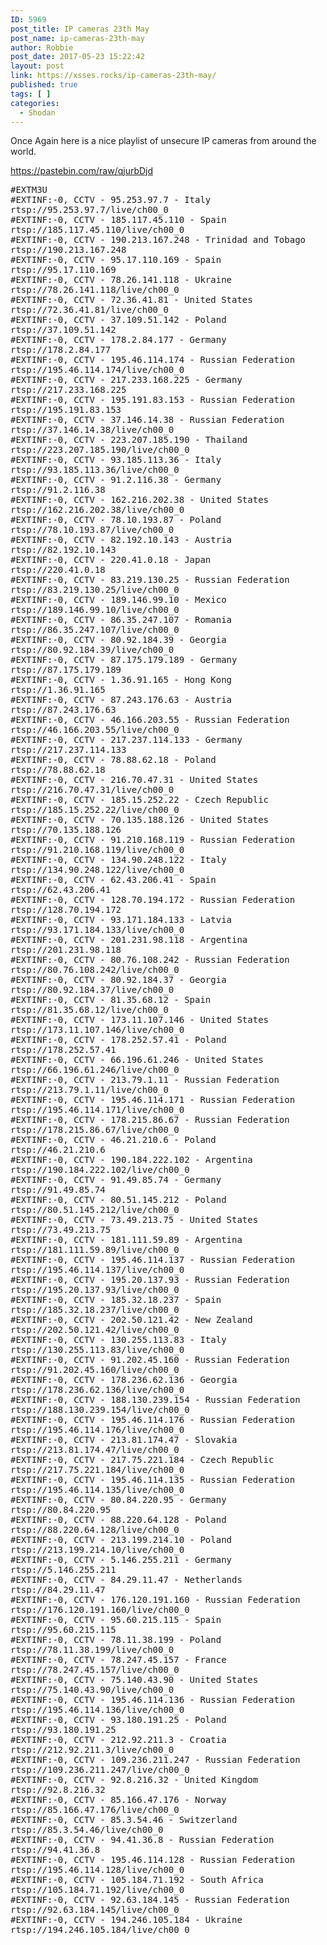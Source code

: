 ```yaml
---
ID: 5969
post_title: IP cameras 23th May
post_name: ip-cameras-23th-may
author: Robbie
post_date: 2017-05-23 15:22:42
layout: post
link: https://xsses.rocks/ip-cameras-23th-may/
published: true
tags: [ ]
categories:
  - Shodan
---
```

Once Again here is a nice playlist of unsecure IP cameras from around the world.

https://pastebin.com/raw/qjurbDjd
<pre>#EXTM3U
#EXTINF:-0, CCTV - 95.253.97.7 - Italy
rtsp://95.253.97.7/live/ch00_0
#EXTINF:-0, CCTV - 185.117.45.110 - Spain
rtsp://185.117.45.110/live/ch00_0
#EXTINF:-0, CCTV - 190.213.167.248 - Trinidad and Tobago
rtsp://190.213.167.248
#EXTINF:-0, CCTV - 95.17.110.169 - Spain
rtsp://95.17.110.169
#EXTINF:-0, CCTV - 78.26.141.118 - Ukraine
rtsp://78.26.141.118/live/ch00_0
#EXTINF:-0, CCTV - 72.36.41.81 - United States
rtsp://72.36.41.81/live/ch00_0
#EXTINF:-0, CCTV - 37.109.51.142 - Poland
rtsp://37.109.51.142
#EXTINF:-0, CCTV - 178.2.84.177 - Germany
rtsp://178.2.84.177
#EXTINF:-0, CCTV - 195.46.114.174 - Russian Federation
rtsp://195.46.114.174/live/ch00_0
#EXTINF:-0, CCTV - 217.233.168.225 - Germany
rtsp://217.233.168.225
#EXTINF:-0, CCTV - 195.191.83.153 - Russian Federation
rtsp://195.191.83.153
#EXTINF:-0, CCTV - 37.146.14.38 - Russian Federation
rtsp://37.146.14.38/live/ch00_0
#EXTINF:-0, CCTV - 223.207.185.190 - Thailand
rtsp://223.207.185.190/live/ch00_0
#EXTINF:-0, CCTV - 93.185.113.36 - Italy
rtsp://93.185.113.36/live/ch00_0
#EXTINF:-0, CCTV - 91.2.116.38 - Germany
rtsp://91.2.116.38
#EXTINF:-0, CCTV - 162.216.202.38 - United States
rtsp://162.216.202.38/live/ch00_0
#EXTINF:-0, CCTV - 78.10.193.87 - Poland
rtsp://78.10.193.87/live/ch00_0
#EXTINF:-0, CCTV - 82.192.10.143 - Austria
rtsp://82.192.10.143
#EXTINF:-0, CCTV - 220.41.0.18 - Japan
rtsp://220.41.0.18
#EXTINF:-0, CCTV - 83.219.130.25 - Russian Federation
rtsp://83.219.130.25/live/ch00_0
#EXTINF:-0, CCTV - 189.146.99.10 - Mexico
rtsp://189.146.99.10/live/ch00_0
#EXTINF:-0, CCTV - 86.35.247.107 - Romania
rtsp://86.35.247.107/live/ch00_0
#EXTINF:-0, CCTV - 80.92.184.39 - Georgia
rtsp://80.92.184.39/live/ch00_0
#EXTINF:-0, CCTV - 87.175.179.189 - Germany
rtsp://87.175.179.189
#EXTINF:-0, CCTV - 1.36.91.165 - Hong Kong
rtsp://1.36.91.165
#EXTINF:-0, CCTV - 87.243.176.63 - Austria
rtsp://87.243.176.63
#EXTINF:-0, CCTV - 46.166.203.55 - Russian Federation
rtsp://46.166.203.55/live/ch00_0
#EXTINF:-0, CCTV - 217.237.114.133 - Germany
rtsp://217.237.114.133
#EXTINF:-0, CCTV - 78.88.62.18 - Poland
rtsp://78.88.62.18
#EXTINF:-0, CCTV - 216.70.47.31 - United States
rtsp://216.70.47.31/live/ch00_0
#EXTINF:-0, CCTV - 185.15.252.22 - Czech Republic
rtsp://185.15.252.22/live/ch00_0
#EXTINF:-0, CCTV - 70.135.188.126 - United States
rtsp://70.135.188.126
#EXTINF:-0, CCTV - 91.210.168.119 - Russian Federation
rtsp://91.210.168.119/live/ch00_0
#EXTINF:-0, CCTV - 134.90.248.122 - Italy
rtsp://134.90.248.122/live/ch00_0
#EXTINF:-0, CCTV - 62.43.206.41 - Spain
rtsp://62.43.206.41
#EXTINF:-0, CCTV - 128.70.194.172 - Russian Federation
rtsp://128.70.194.172
#EXTINF:-0, CCTV - 93.171.184.133 - Latvia
rtsp://93.171.184.133/live/ch00_0
#EXTINF:-0, CCTV - 201.231.98.118 - Argentina
rtsp://201.231.98.118
#EXTINF:-0, CCTV - 80.76.108.242 - Russian Federation
rtsp://80.76.108.242/live/ch00_0
#EXTINF:-0, CCTV - 80.92.184.37 - Georgia
rtsp://80.92.184.37/live/ch00_0
#EXTINF:-0, CCTV - 81.35.68.12 - Spain
rtsp://81.35.68.12/live/ch00_0
#EXTINF:-0, CCTV - 173.11.107.146 - United States
rtsp://173.11.107.146/live/ch00_0
#EXTINF:-0, CCTV - 178.252.57.41 - Poland
rtsp://178.252.57.41
#EXTINF:-0, CCTV - 66.196.61.246 - United States
rtsp://66.196.61.246/live/ch00_0
#EXTINF:-0, CCTV - 213.79.1.11 - Russian Federation
rtsp://213.79.1.11/live/ch00_0
#EXTINF:-0, CCTV - 195.46.114.171 - Russian Federation
rtsp://195.46.114.171/live/ch00_0
#EXTINF:-0, CCTV - 178.215.86.67 - Russian Federation
rtsp://178.215.86.67/live/ch00_0
#EXTINF:-0, CCTV - 46.21.210.6 - Poland
rtsp://46.21.210.6
#EXTINF:-0, CCTV - 190.184.222.102 - Argentina
rtsp://190.184.222.102/live/ch00_0
#EXTINF:-0, CCTV - 91.49.85.74 - Germany
rtsp://91.49.85.74
#EXTINF:-0, CCTV - 80.51.145.212 - Poland
rtsp://80.51.145.212/live/ch00_0
#EXTINF:-0, CCTV - 73.49.213.75 - United States
rtsp://73.49.213.75
#EXTINF:-0, CCTV - 181.111.59.89 - Argentina
rtsp://181.111.59.89/live/ch00_0
#EXTINF:-0, CCTV - 195.46.114.137 - Russian Federation
rtsp://195.46.114.137/live/ch00_0
#EXTINF:-0, CCTV - 195.20.137.93 - Russian Federation
rtsp://195.20.137.93/live/ch00_0
#EXTINF:-0, CCTV - 185.32.18.237 - Spain
rtsp://185.32.18.237/live/ch00_0
#EXTINF:-0, CCTV - 202.50.121.42 - New Zealand
rtsp://202.50.121.42/live/ch00_0
#EXTINF:-0, CCTV - 130.255.113.83 - Italy
rtsp://130.255.113.83/live/ch00_0
#EXTINF:-0, CCTV - 91.202.45.160 - Russian Federation
rtsp://91.202.45.160/live/ch00_0
#EXTINF:-0, CCTV - 178.236.62.136 - Georgia
rtsp://178.236.62.136/live/ch00_0
#EXTINF:-0, CCTV - 188.130.239.154 - Russian Federation
rtsp://188.130.239.154/live/ch00_0
#EXTINF:-0, CCTV - 195.46.114.176 - Russian Federation
rtsp://195.46.114.176/live/ch00_0
#EXTINF:-0, CCTV - 213.81.174.47 - Slovakia
rtsp://213.81.174.47/live/ch00_0
#EXTINF:-0, CCTV - 217.75.221.184 - Czech Republic
rtsp://217.75.221.184/live/ch00_0
#EXTINF:-0, CCTV - 195.46.114.135 - Russian Federation
rtsp://195.46.114.135/live/ch00_0
#EXTINF:-0, CCTV - 80.84.220.95 - Germany
rtsp://80.84.220.95
#EXTINF:-0, CCTV - 88.220.64.128 - Poland
rtsp://88.220.64.128/live/ch00_0
#EXTINF:-0, CCTV - 213.199.214.10 - Poland
rtsp://213.199.214.10/live/ch00_0
#EXTINF:-0, CCTV - 5.146.255.211 - Germany
rtsp://5.146.255.211
#EXTINF:-0, CCTV - 84.29.11.47 - Netherlands
rtsp://84.29.11.47
#EXTINF:-0, CCTV - 176.120.191.160 - Russian Federation
rtsp://176.120.191.160/live/ch00_0
#EXTINF:-0, CCTV - 95.60.215.115 - Spain
rtsp://95.60.215.115
#EXTINF:-0, CCTV - 78.11.38.199 - Poland
rtsp://78.11.38.199/live/ch00_0
#EXTINF:-0, CCTV - 78.247.45.157 - France
rtsp://78.247.45.157/live/ch00_0
#EXTINF:-0, CCTV - 75.140.43.90 - United States
rtsp://75.140.43.90/live/ch00_0
#EXTINF:-0, CCTV - 195.46.114.136 - Russian Federation
rtsp://195.46.114.136/live/ch00_0
#EXTINF:-0, CCTV - 93.180.191.25 - Poland
rtsp://93.180.191.25
#EXTINF:-0, CCTV - 212.92.211.3 - Croatia
rtsp://212.92.211.3/live/ch00_0
#EXTINF:-0, CCTV - 109.236.211.247 - Russian Federation
rtsp://109.236.211.247/live/ch00_0
#EXTINF:-0, CCTV - 92.8.216.32 - United Kingdom
rtsp://92.8.216.32
#EXTINF:-0, CCTV - 85.166.47.176 - Norway
rtsp://85.166.47.176/live/ch00_0
#EXTINF:-0, CCTV - 85.3.54.46 - Switzerland
rtsp://85.3.54.46/live/ch00_0
#EXTINF:-0, CCTV - 94.41.36.8 - Russian Federation
rtsp://94.41.36.8
#EXTINF:-0, CCTV - 195.46.114.128 - Russian Federation
rtsp://195.46.114.128/live/ch00_0
#EXTINF:-0, CCTV - 105.184.71.192 - South Africa
rtsp://105.184.71.192/live/ch00_0
#EXTINF:-0, CCTV - 92.63.184.145 - Russian Federation
rtsp://92.63.184.145/live/ch00_0
#EXTINF:-0, CCTV - 194.246.105.184 - Ukraine
rtsp://194.246.105.184/live/ch00_0</pre>